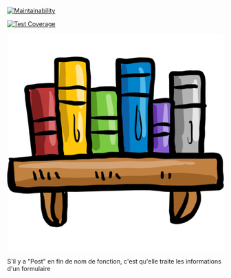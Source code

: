 
[![Maintainability](https://api.codeclimate.com/v1/badges/dff02cca6c1bcc6bb063/maintainability)](https://codeclimate.com/github/HeleneGreat/bookshelf-corner/maintainability)

[![Test Coverage](https://api.codeclimate.com/v1/badges/dff02cca6c1bcc6bb063/test_coverage)](https://codeclimate.com/github/HeleneGreat/bookshelf-corner/test_coverage)


<div align=center>
  <img src="./App/Public/Front/images/bookshelf.png">
  </div>


S'il y a "Post" en fin de nom de fonction, c'est qu'elle traite les informations d'un formulaire
